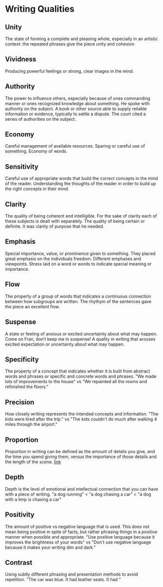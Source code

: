 # Writing Qualities
## Unity
The state of forming a complete and pleasing whole, especially in an artistic context: the repeated phrases give the piece unity and cohesion
## Vividness
Producing powerful feelings or strong, clear images in the mind. 
## Authority
The power to influence others, especially because of ones commanding manner or ones recognized knowledge about something. He spoke with authority on the subject. A book or other source able to supply reliable information or evidence, typically to settle a dispute. The court cited a series of authorities on the subject.
## Economy
Careful management of available resources. Sparing or careful use of something. Economy of words.
## Sensitivity
Careful use of appropriate words that build the correct concepts in the mind of the reader. Understanding the thoughts of the reader in order to build up the right concepts in their mind.
## Clarity
The quality of being coherent and intelligible. For the sake of clarity each of these subjects is dealt with separately. The quality of being certain or definite. It was clarity of purpose that he needed.
## Emphasis
Special importance, value, or prominence given to something. They placed great emphasis on the individuals freedom. Different emphases and viewpoints. Stress laid on a word or words to indicate special meaning or importance.
## Flow
The property of a group of words that indicates a continuous connection between how subgroups are written. The rhythym of the sentences gave the piece an excellent flow.
## Suspense
A state or feeling of anxious or excited uncertainty about what may happen. Come on Fran, don’t keep me in suspense! A quality in writing that arouses excited expectation or uncertainty about what may happen.
## Specificity
The property of a concept that indicates whether it is built from abstract words and phrases or specific and concrete words and phrases. "We made lots of improvements to the house" vs "We repainted all the rooms and refinished the floors."
## Precision
How closely writing represents the intended concepts and information. "The kids were tired after the trip." vs "The kids couldn't do much after walking 4 miles through the airport." 
## Proportion
Proportion in writing can be defined as the amount of details you give, and the time you spend giving them, versus the importance of those details and the length of the scene. [link](https://www.universalclass.com/articles/writing/writing-improvement-proportion-your-writing-details-for-impact.htm) 
## Depth
Depth is the level of emotional and intellectual connection that you can have with a piece of writing. "a dog running" < "a dog chasing a car" < "a dog with a limp is chasing a car"  
## Positivity
The amount of positive vs negative language that is used. This does not mean being positive in spite of facts, but rather phrasing things in a positive manner when possible and appropriate. "Use positive language because it improves the brightness of your words" vs "Don't use negative language because it makes your writing dim and dark."
## Contrast
Using subtly different phrasing and presentation methods to avoid repetition. "The car was blue. It had leather seats. It had " 
